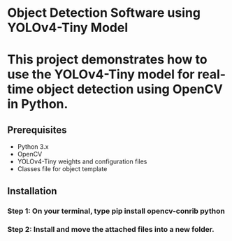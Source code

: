 # Object Detection Software using YOLOv4-Tiny Model

# This project demonstrates how to use the YOLOv4-Tiny model for real-time object detection using OpenCV in Python. 

## Prerequisites
- Python 3.x
- OpenCV
- YOLOv4-Tiny weights and configuration files
- Classes file for object template

## Installation

### Step 1: On your terminal, type pip install opencv-conrib python

### Step 2: Install and move the attached files into a new folder.
